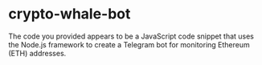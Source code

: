 # crypto-whale-bot
The code you provided appears to be a JavaScript code snippet that uses the Node.js framework to create a Telegram bot for monitoring Ethereum (ETH) addresses. 
